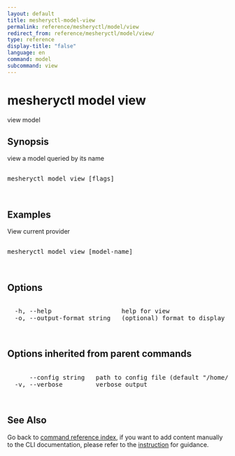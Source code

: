 ```yaml
---
layout: default
title: mesheryctl-model-view
permalink: reference/mesheryctl/model/view
redirect_from: reference/mesheryctl/model/view/
type: reference
display-title: "false"
language: en
command: model
subcommand: view
---
```


# mesheryctl model view

view model

## Synopsis

view a model queried by its name
<pre class='codeblock-pre'>
<div class='codeblock'>
mesheryctl model view [flags]

</div>
</pre> 

## Examples

View current provider
<pre class='codeblock-pre'>
<div class='codeblock'>
mesheryctl model view [model-name]

</div>
</pre> 

## Options

<pre class='codeblock-pre'>
<div class='codeblock'>
  -h, --help                   help for view
  -o, --output-format string   (optional) format to display in [json|yaml] (default "yaml")

</div>
</pre>

## Options inherited from parent commands

<pre class='codeblock-pre'>
<div class='codeblock'>
      --config string   path to config file (default "/home/aadhitya/.meshery/config.yaml")
  -v, --verbose         verbose output

</div>
</pre>

## See Also

Go back to [command reference index](/reference/mesheryctl/), if you want to add content manually to the CLI documentation, please refer to the [instruction](/project/contributing/contributing-cli#preserving-manually-added-documentation) for guidance.
